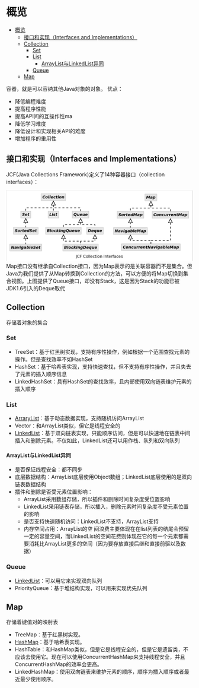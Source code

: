 # 概览

<!-- TOC -->

- [概览](#%E6%A6%82%E8%A7%88)
  - [接口和实现（Interfaces and Implementations）](#%E6%8E%A5%E5%8F%A3%E5%92%8C%E5%AE%9E%E7%8E%B0interfaces-and-implementations)
  - [Collection](#collection)
    - [Set](#set)
    - [List](#list)
      - [ArrayList与LinkedList异同](#arraylist%E4%B8%8Elinkedlist%E5%BC%82%E5%90%8C)
    - [Queue](#queue)
  - [Map](#map)

<!-- /TOC -->

容器，就是可以容纳其他Java对象的对象。
优点：

- 降低编程难度
- 提高程序性能
- 提高API间的互操作性ma
- 降低学习难度
- 降低设计和实现相关API的难度
- 增加程序的重用性

## 接口和实现（Interfaces and Implementations）

JCF(Java Collections Framework)定义了14种容器接口（collection interfaces）：

![图](/img/JCF_Collection_Interfaces.png)
Map接口没有继承自Collection接口，因为Map表示的是关联容器而不是集合。但Java为我们提供了从Map转换到Collection的方法，可以方便的将Map切换到集合视图。上图提供了Queue接口，却没有Stack，这是因为Stack的功能已被JDK1.6引入的Deque取代

## Collection

存储着对象的集合

### Set

- TreeSet：基于红黑树实现，支持有序性操作，例如根据一个范围查找元素的操作。但是查找效率不如HashSet
- HashSet：基于哈希表实现，支持快速查找，但不支持有序性操作，并且失去了元素的插入顺序信息
- LinkedHashSet：具有HashSet的查找效率，且内部使用双向链表维护元素的插入顺序

### List

- [ArraryList](arraylist.md)：基于动态数据实现，支持随机访问ArrayList
- Vector：和ArrayList类似，但它是线程安全的
- [LinkedList](linkedlist.md)：基于双向链表实现，只能顺序访问，但是可以快速地在链表中间插入和删除元素。不仅如此，LinkedList还可以用作栈、队列和双向队列

#### ArrayList与LinkedList异同

- 是否保证线程安全：都不同步
- 底层数据结构：ArrayList底层使用Object数组；LinkedList底层使用的是双向链表数据结构
- 插件和删除是否受元素位置影响：
  - ArrayList采用数组存储，所以插件和删除时间复杂度受位置影响
  - LinkedList采用链表存储，所以插入，删除元素时间复杂度不受元素位置的影响
  - 是否支持快速随机访问：LinkedList不支持，ArrayList支持
  - 内存空间占用：ArrayList的空 间浪费主要体现在在list列表的结尾会预留一定的容量空间，而LinkedList的空间花费则体现在它的每一个元素都需要消耗比ArrayList更多的空间（因为要存放直接后继和直接前驱以及数据）

### Queue

- [LinkedList](linkedlist.md)：可以用它来实现双向队列
- PriorityQueue：基于堆结构实现，可以用来实现优先队列

## Map

存储着键值对的映射表

- TreeMap：基于红黑树实现。
- [HashMap](hashmap.md)：基于哈希表实现。
- HashTable：和HashMap类似，但是它是线程安全的，但是它是遗留类，不应该去使用它。现在可以使用ConcurrentHashMap来支持线程安全，并且ConcurrentHashMap的效率会更高。
- LinkedHashMap：使用双向链表来维护元素的顺序，顺序为插入顺序或者最近最少使用顺序。
